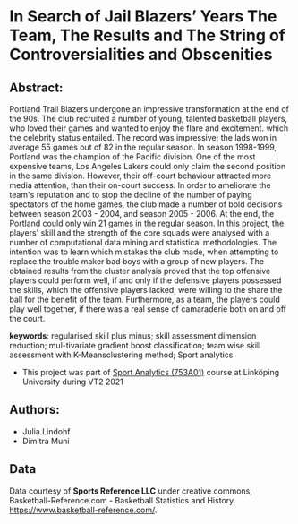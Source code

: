 # In Search of Jail Blazers’ Years The Team, The Results and The String of Controversialities and Obscenities
## Abstract:
Portland Trail Blazers undergone an impressive transformation at the end of the 90s. The club recruited a number of young, talented basketball players, who loved their games and wanted to enjoy the flare and excitement. which the celebrity status entailed. The record was impressive; the lads won in average 55 games out of 82 in the regular season. In season 1998-1999, Portland was the champion of the Pacific division. One of the most expensive teams, Los Angeles Lakers could only claim the second position in the same division. However, their off-court behaviour attracted more media attention, than their on-court success. In order to ameliorate the team's reputation and to stop the decline of the number of paying spectators of the home games, the club made a number of bold decisions between season 2003 - 2004, and season 2005 - 2006. At the end, the Portland could only win 21 games in the regular season. In this project, the players' skill and the strength of the core squads were analysed with a number of computational data mining and statistical methodologies. The intention was to learn which mistakes the club made, when attempting to replace the trouble maker bad boys with a group of new players. The obtained results from the cluster analysis proved that the top offensive players could perform well, if and only if the defensive players possessed the skills, which the offensive players lacked, were willing to the share the ball for the benefit of the team. Furthermore, as a team, the players could play well together, if there was a real sense of camaraderie both on and off the court.

**keywords**:  regularised skill plus minus; skill assessment dimension reduction; mul-tivariate  gradient  boost  classification;  team  wise  skill  assessment  with  K-Meansclustering method; Sport analytics

* This project was part of [Sport Analytics (753A01)](https://www.ida.liu.se/~753A01/index.en.shtml) course at Linköping University during VT2 2021 



## Authors: 
* Julia Lindohf 
* Dimitra Muni

## Data 

Data courtesy of **Sports Reference LLC** under creative commons, Basketball-Reference.com - Basketball Statistics and History. https://www.basketball-reference.com/.

